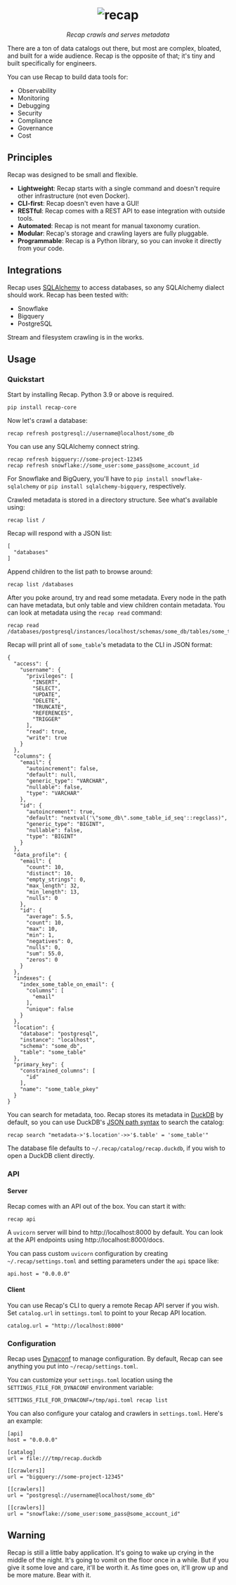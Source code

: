 <h1 align="center">
  <img src="https://github.com/recap-cloud/recap/blob/main/static/recap-logo.png?raw=true" alt="recap"></a>
  <br>
</h1>

<p align="center">
<i>Recap crawls and serves metadata</i>
</p>

There are a ton of data catalogs out there, but most are complex, bloated, and built for a wide audience. Recap is the opposite of that; it's tiny and built specifically for engineers.

You can use Recap to build data tools for:

* Observability
* Monitoring
* Debugging
* Security
* Compliance
* Governance
* Cost

## Principles

Recap was designed to be small and flexible.

* **Lightweight**: Recap starts with a single command and doesn't require other infrastructure (not even Docker).
* **CLI-first**: Recap doesn't even have a GUI!
* **RESTful**: Recap comes with a REST API to ease integration with outside tools.
* **Automated**: Recap is not meant for manual taxonomy curation.
* **Modular**: Recap's storage and crawling layers are fully pluggable.
* **Programmable**: Recap is a Python library, so you can invoke it directly from your code.

## Integrations

Recap uses [SQLAlchemy](https://www.sqlalchemy.org/) to access databases, so any SQLAlchemy dialect should work. Recap has been tested with:

* Snowflake
* Bigquery
* PostgreSQL

Stream and filesystem crawling is in the works.

## Usage

### Quickstart

Start by installing Recap. Python 3.9 or above is required.

```
pip install recap-core
```

Now let's crawl a database:

    recap refresh postgresql://username@localhost/some_db

You can use any SQLAlchemy connect string. 

    recap refresh bigquery://some-project-12345
    recap refresh snowflake://some_user:some_pass@some_account_id

For Snowflake and BigQuery, you'll have to `pip install snowflake-sqlalchemy` or `pip install sqlalchemy-bigquery`, respectively.

Crawled metadata is stored in a directory structure. See what's available using:

    recap list /

Recap will respond with a JSON list:

```
[
  "databases"
]
```

Append children to the list path to browse around:

    recap list /databases

After you poke around, try and read some metadata. Every node in the path can have metadata, but only table and view children contain metadata. You can look at metadata using the `recap read` command:

```
recap read /databases/postgresql/instances/localhost/schemas/some_db/tables/some_table
```

Recap will print all of `some_table`'s metadata to the CLI in JSON format:

```
{
  "access": {
    "username": {
      "privileges": [
        "INSERT",
        "SELECT",
        "UPDATE",
        "DELETE",
        "TRUNCATE",
        "REFERENCES",
        "TRIGGER"
      ],
      "read": true,
      "write": true
    }
  },
  "columns": {
    "email": {
      "autoincrement": false,
      "default": null,
      "generic_type": "VARCHAR",
      "nullable": false,
      "type": "VARCHAR"
    },
    "id": {
      "autoincrement": true,
      "default": "nextval('\"some_db\".some_table_id_seq'::regclass)",
      "generic_type": "BIGINT",
      "nullable": false,
      "type": "BIGINT"
    }
  },
  "data_profile": {
    "email": {
      "count": 10,
      "distinct": 10,
      "empty_strings": 0,
      "max_length": 32,
      "min_length": 13,
      "nulls": 0
    },
    "id": {
      "average": 5.5,
      "count": 10,
      "max": 10,
      "min": 1,
      "negatives": 0,
      "nulls": 0,
      "sum": 55.0,
      "zeros": 0
    }
  },
  "indexes": {
    "index_some_table_on_email": {
      "columns": [
        "email"
      ],
      "unique": false
    }
  },
  "location": {
    "database": "postgresql",
    "instance": "localhost",
    "schema": "some_db",
    "table": "some_table"
  },
  "primary_key": {
    "constrained_columns": [
      "id"
    ],
    "name": "some_table_pkey"
  }
}
```

You can search for metadata, too. Recap stores its metadata in [DuckDB](https://duckdb.org/) by default, so you can use DuckDB's [JSON path syntax](https://duckdb.org/docs/extensions/json) to search the catalog:

    recap search "metadata->'$.location'->>'$.table' = 'some_table'"

The database file defaults to `~/.recap/catalog/recap.duckdb`, if you wish to open a DuckDB client directly.

### API

#### Server

Recap comes with an API out of the box. You can start it with:

    recap api

A `uvicorn` server will bind to http://localhost:8000 by default. You can look at the API endpoints using http://localhost:8000/docs.

You can pass custom `uvicorn` configuration by creating `~/.recap/settings.toml` and setting parameters under the `api` space like:

```
api.host = "0.0.0.0"
```

#### Client

You can use Recap's CLI to query a remote Recap API server if you wish. Set `catalog.url` in `settings.toml` to point to your Recap API location.

```
catalog.url = "http://localhost:8000"
```

### Configuration

Recap uses [Dynaconf](https://www.dynaconf.com/) to manage configuration. By default, Recap can see anything you put into `~/recap/settings.toml`.

You can customize your `settings.toml` location using the `SETTINGS_FILE_FOR_DYNACONF` environment variable:

    SETTINGS_FILE_FOR_DYNACONF=/tmp/api.toml recap list

You can also configure your catalog and crawlers in `settings.toml`. Here's an example:

```
[api]
host = "0.0.0.0"

[catalog]
url = file:///tmp/recap.duckdb

[[crawlers]]
url = "bigquery://some-project-12345"

[[crawlers]]
url = "postgresql://username@localhost/some_db"

[[crawlers]]
url = "snowflake://some_user:some_pass@some_account_id"
```

## Warning

Recap is still a little baby application. It's going to wake up crying in the middle of the night. It's going to vomit on the floor once in a while. But if you give it some love and care, it'll be worth it. As time goes on, it'll grow up and be more mature. Bear with it.
